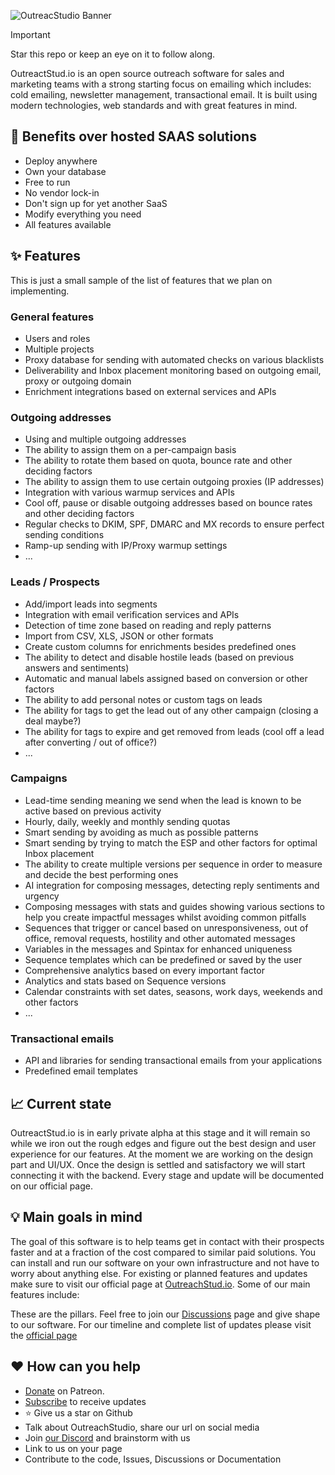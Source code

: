 ![OutreacStudio Banner](https://outreachstud.io/media/images/banner.png)

> [!IMPORTANT]
> Star this repo or keep an eye on it to follow along.

OutreactStud.io is an open source outreach software for sales and marketing teams with a strong starting focus on emailing which includes: cold emailing, newsletter management, transactional email.
It is built using modern technologies, web standards and with great features in mind.

## 🎉 Benefits over hosted SAAS solutions

- Deploy anywhere
- Own your database
- Free to run
- No vendor lock-in
- Don't sign up for yet another SaaS
- Modify everything you need
- All features available

## ✨ Features

This is just a small sample of the list of features that we plan on implementing.

### General features

 - Users and roles
 - Multiple projects
 - Proxy database for sending with automated checks on various blacklists
 - Deliverability and Inbox placement monitoring based on outgoing email, proxy or outgoing domain
 - Enrichment integrations based on external services and APIs

### Outgoing addresses

 - Using and multiple outgoing addresses
 - The ability to assign them on a per-campaign basis 
 - The ability to rotate them based on quota, bounce rate and other deciding factors
 - The ability to assign them to use certain outgoing proxies (IP addresses)
 - Integration with various warmup services and APIs
 - Cool off, pause or disable outgoing addresses based on bounce rates and other deciding factors
 - Regular checks to DKIM, SPF, DMARC and MX records to ensure perfect sending conditions
 - Ramp-up sending with IP/Proxy warmup settings
 - ...

### Leads / Prospects

 - Add/import leads into segments
 - Integration with email verification services and APIs
 - Detection of time zone based on reading and reply patterns
 - Import from CSV, XLS, JSON or other formats
 - Create custom columns for enrichments besides predefined ones
 - The ability to detect and disable hostile leads (based on previous answers and sentiments)
 - Automatic and manual labels assigned based on conversion or other factors
 - The ability to add personal notes or custom tags on leads
 - The ability for tags to get the lead out of any other campaign (closing a deal maybe?)
 - The ability for tags to expire and get removed from leads (cool off a lead after converting / out of office?)
 - ...

### Campaigns

 - Lead-time sending meaning we send when the lead is known to be active based on previous activity
 - Hourly, daily, weekly and monthly sending quotas
 - Smart sending by avoiding as much as possible patterns
 - Smart sending by trying to match the ESP and other factors for optimal Inbox placement
 - The ability to create multiple versions per sequence in order to measure and decide the best performing ones
 - AI integration for composing messages, detecting reply sentiments and urgency
 - Composing messages with stats and guides showing various sections to help you create impactful messages whilst avoiding common pitfalls
 - Sequences that trigger or cancel based on unresponsiveness, out of office, removal requests, hostility and other automated messages
 - Variables in the messages and Spintax for enhanced uniqueness
 - Sequence templates which can be predefined or saved by the user
 - Comprehensive analytics based on every important factor
 - Analytics and stats based on Sequence versions
 - Calendar constraints with set dates, seasons, work days, weekends and other factors
 - ... 

### Transactional emails

 - API and libraries for sending transactional emails from your applications
 - Predefined email templates

## 📈 Current state

OutreactStud.io is in early private alpha at this stage and it will remain so while we iron out the rough edges and figure out the best design and user experience for our features. At the moment we are working on the design part and UI/UX. Once the design is settled and satisfactory we will start connecting it with the backend. Every stage and update will be documented on our official page.

## 💡 Main goals in mind

The goal of this software is to help teams get in contact with their prospects faster and at a fraction of the cost compared to similar paid solutions. You can install and run our software on your own infrastructure and not have to worry about anything else. For existing or planned features and updates make sure to visit our official page at [OutreachStud.io](https://outreachstud.io). Some of our main features include:


These are the pillars. Feel free to join our [Discussions](https://github.com/OutreachStud-io/studio/discussions) page and give shape to our software.
For our timeline and complete list of updates please visit the [official page](https://outreachstud.io)

## ♥️ How can you help

- [Donate](https://patreon.com/outreachstudio) on Patreon.
- [Subscribe](https://www.outreachstud.io/) to receive updates
- ⭐ Give us a star on Github
- Talk about OutreachStudio, share our url on social media
- Join [our Discord](https://discord.gg/E3PDtyTJ4M) and brainstorm with us
- Link to us on your page
- Contribute to the code, Issues, Discussions or Documentation
